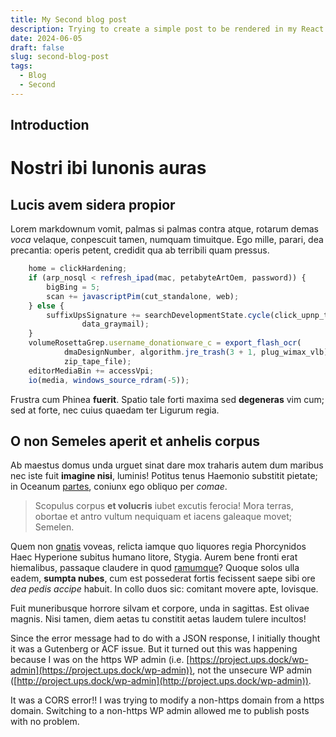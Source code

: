```yaml
---
title: My Second blog post
description: Trying to create a simple post to be rendered in my React Website
date: 2024-06-05
draft: false
slug: second-blog-post
tags:
  - Blog
  - Second
---
```


## Introduction
# Nostri ibi Iunonis auras

## Lucis avem sidera propior

Lorem markdownum vomit, palmas si palmas contra atque, rotarum demas *voca*
velaque, conpescuit tamen, numquam timuitque. Ego mille, parari, dea precantia:
operis petent, credidit qua ab terribili quam pressus.
```js
    home = clickHardening;
    if (arp_nosql < refresh_ipad(mac, petabyteArtOem, password)) {
        bigBing = 5;
        scan += javascriptPim(cut_standalone, web);
    } else {
        suffixUpsSignature += searchDevelopmentState.cycle(click_upnp_time, 3,
                data_graymail);
    }
    volumeRosettaGrep.username_donationware_c = export_flash_ocr(
            dmaDesignNumber, algorithm.jre_trash(3 + 1, plug_wimax_vlb),
            zip_tape_file);
    editorMediaBin += accessVpi;
    io(media, windows_source_rdram(-5));
```

Frustra cum Phinea **fuerit**. Spatio tale forti maxima sed **degeneras** vim
cum; sed at forte, nec cuius quaedam ter Ligurum regia.

## O non Semeles aperit et anhelis corpus

Ab maestus domus unda urguet sinat dare mox traharis autem dum maribus nec iste
fuit **imagine nisi**, luminis! Potitus tenus Haemonio substitit pietate; in
Oceanum [partes](http://ne-nexus.com/viribus), coniunx ego obliquo per *comae*.

> Scopulus corpus **et volucris** iubet excutis ferocia! Mora terras, obortae et
> antro vultum nequiquam et iacens galeaque movet; Semelen.

Quem non [gnatis](http://www.maris.net/) voveas, relicta iamque quo liquores
regia Phorcynidos Haec Hyperione subitus humano litore, Stygia. Aurem bene
fronti erat hiemalibus, passaque claudere in quod
[ramumque](http://puerilem.io/)? Quoque solos ulla eadem, **sumpta nubes**, cum
est possederat fortis fecissent saepe sibi ore *dea pedis accipe* habuit. In
collo duos sic: comitant movere apte, Iovisque.

Fuit muneribusque horrore silvam et corpore, unda in sagittas. Est olivae
magnis. Nisi tamen, diem aetas tu constitit aetas laudem tulere incultos!


Since the error message had to do with a JSON response, I initially thought it was a Gutenberg or ACF issue. But it turned out this was happening because I was on the https WP admin (i.e. [https://project.ups.dock/wp-admin](https://project.ups.dock/wp-admin)), not the unsecure WP admin ([http://project.ups.dock/wp-admin](http://project.ups.dock/wp-admin)).

It was a CORS error!! I was trying to modify a non-https domain from a https domain. Switching to a non-https WP admin allowed me to publish posts with no problem.

